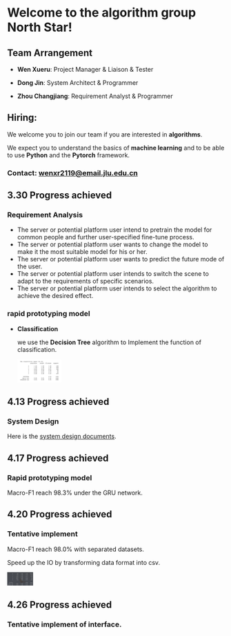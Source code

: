 # Welcome to the algorithm group North Star!

## Team Arrangement
* **Wen Xueru**: Project Manager & Liaison & Tester

* **Dong Jin**: System Architect & Programmer

* **Zhou Changjiang**: Requirement Analyst & Programmer

## Hiring:

We welcome you to join our team if you are interested in **algorithms**.

We expect you to understand the basics of **machine learning** and to be able to use **Python** and the **Pytorch** framework.

### Contact: wenxr2119@email.jlu.edu.cn

## 3.30 Progress achieved

### Requirement Analysis 

- The server or potential platform user intend to pretrain the model for common people and further user-specified fine-tune process.
- The server or potential platform user wants to change the model to make it the most suitable model for his or her.  
- The server or potential platform user wants to predict the future mode of the user.
- The server or potential platform user intends to switch the scene to adapt to the requirements of specific scenarios.
- The server or potential platform user intends to select the algorithm to achieve the desired effect.

### rapid prototyping model

- **Classification**

  we use the **Decision Tree** algorithm to Implement the function of classification.

  <img src="assets/classification.jpg" alt="classification" style="zoom: 10%;" />

## 4.13 Progress achieved

### System Design

Here is the [system design documents](documents).

## 4.17 Progress achieved

### Rapid prototyping model

Macro-F1 reach 98.3% under the GRU network.

## 4.20 Progress achieved

### Tentative implement

Macro-F1 reach 98.0% with separated datasets.

Speed up the IO by transforming data format into csv.

<img src="assets/result.png" alt="classification" style="zoom: 10%;" />

## 4.26 Progress achieved

### Tentative implement of interface.